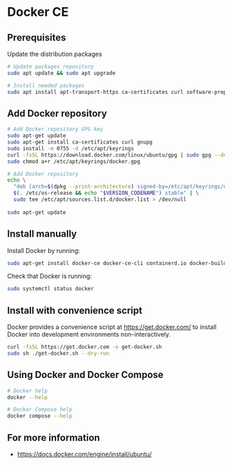 # Docker CE

## Prerequisites

Update the distribution packages

```bash
# Update packages repository
sudo apt update && sudo apt upgrade

# Install needed packages
sudo apt install apt-transport-https ca-certificates curl software-properties-common -y
```

## Add Docker repository

```bash
# Add Docker repository GPG key
sudo apt-get update
sudo apt-get install ca-certificates curl gnupg
sudo install -m 0755 -d /etc/apt/keyrings
curl -fsSL https://download.docker.com/linux/ubuntu/gpg | sudo gpg --dearmor -o /etc/apt/keyrings/docker.gpg
sudo chmod a+r /etc/apt/keyrings/docker.gpg

# Add Docker repository
echo \
  "deb [arch=$(dpkg --print-architecture) signed-by=/etc/apt/keyrings/docker.gpg] https://download.docker.com/linux/ubuntu \
  $(. /etc/os-release && echo "$VERSION_CODENAME") stable" | \
  sudo tee /etc/apt/sources.list.d/docker.list > /dev/null
  
sudo apt-get update
```

## Install manually

Install Docker by running:

```bash
sudo apt-get install docker-ce docker-ce-cli containerd.io docker-buildx-plugin docker-compose-plugin
```

Check that Docker is running:

```bash
sudo systemctl status docker
```

## Install with convenience script

Docker provides a convenience script at <https://get.docker.com/> to install Docker into development environments non-interactively.

```bash
curl -fsSL https://get.docker.com -o get-docker.sh
sudo sh ./get-docker.sh --dry-run
```

## Using Docker and Docker Compose

```bash
# Docker help
docker --help

# Docker Compose help
docker compose --help
```

## For more information

* <https://docs.docker.com/engine/install/ubuntu/>

